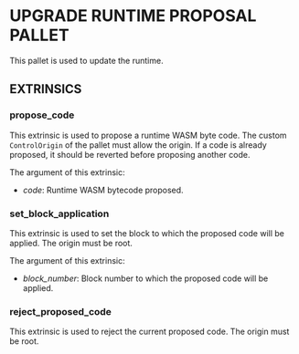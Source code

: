 # UPGRADE RUNTIME PROPOSAL PALLET

This pallet is used to update the runtime.

## EXTRINSICS

### propose_code

This extrinsic is used to propose a runtime WASM byte code. The custom `ControlOrigin` of the pallet must allow the origin. If a code is already proposed, it should be reverted before proposing another code.

The argument of this extrinsic:

- *code*: Runtime WASM bytecode proposed.


### set_block_application

This extrinsic is used to set the block to which the proposed code will be applied. The origin must be root.

The argument of this extrinsic:

- *block_number*: Block number to which the proposed code will be applied.

### reject_proposed_code


This extrinsic is used to reject the current proposed code. The origin must be root.


